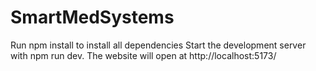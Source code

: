 # SmartMedSystems
 
Run npm install to install all dependencies
Start the development server with npm run dev.
The website will open at http://localhost:5173/
